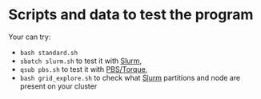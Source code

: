 # Scripts and data to test the program

Your can try:

* `bash standard.sh`
* `sbatch slurm.sh` to test it with [Slurm](https://slurm.schedmd.com/sbatch.html),
* `qsub pbs.sh` to test it with [PBS/Torque](https://support.adaptivecomputing.com/support/documentation-index/torque-resource-manager-documentation/),
* `bash grid_explore.sh` to check what [Slurm](https://slurm.schedmd.com/sbatch.html) partitions and node are present on your cluster  



